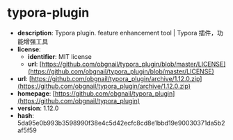 # typora-plugin

- **description**: Typora plugin. feature enhancement tool | Typora 插件，功能增强工具
- **license**:
  - **identifier**: MIT license
  - **url**: [https://github.com/obgnail/typora_plugin/blob/master/LICENSE](https://github.com/obgnail/typora_plugin/blob/master/LICENSE)
- **url**: [https://github.com/obgnail/typora_plugin/archive/1.12.0.zip](https://github.com/obgnail/typora_plugin/archive/1.12.0.zip)
- **homepage**: [https://github.com/obgnail/typora_plugin](https://github.com/obgnail/typora_plugin)
- **version**: 1.12.0
- **hash**: 5da95e0b993b3598990f38e4c5d42ecfc8cd8e1bbd19e90030371da5b2af5f59

